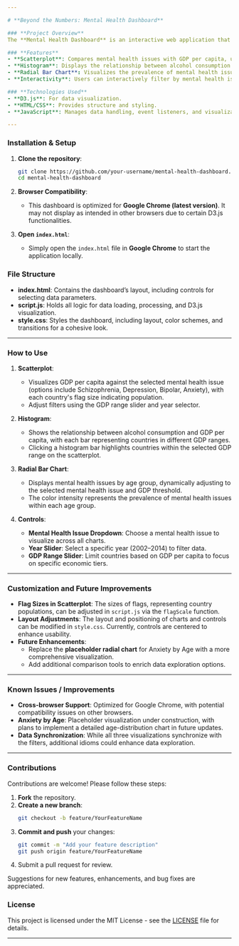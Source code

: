 ```yaml
---

# **Beyond the Numbers: Mental Health Dashboard**

### **Project Overview**
The **Mental Health Dashboard** is an interactive web application that visualizes the relationship between mental health, GDP per capita, alcohol consumption, and age group distributions. Developed using D3.js, this application leverages various visual idioms like scatter plots, histograms, and radial bar charts, enabling users to explore the impact of economic and demographic factors on mental health issues worldwide.

### **Features**
- **Scatterplot**: Compares mental health issues with GDP per capita, using country flags to represent each data point, with flag sizes scaled by population.
- **Histogram**: Displays the relationship between alcohol consumption and GDP per capita, allowing filtering by year and highlighting selected GDP ranges.
- **Radial Bar Chart**: Visualizes the prevalence of mental health issues by age group, dynamically adjusting to the selected mental health issue and GDP range.
- **Interactivity**: Users can interactively filter by mental health issues, GDP range, and year with dynamic transitions updating the visuals.

### **Technologies Used**
- **D3.js**: For data visualization.
- **HTML/CSS**: Provides structure and styling.
- **JavaScript**: Manages data handling, event listeners, and visualization updates.

---
```


### **Installation & Setup**

1. **Clone the repository**:
   ```bash
   git clone https://github.com/your-username/mental-health-dashboard.git
   cd mental-health-dashboard
   ```
   
2. **Browser Compatibility**:
   - This dashboard is optimized for **Google Chrome (latest version)**. It may not display as intended in other browsers due to certain D3.js functionalities.

3. **Open `index.html`**:
   - Simply open the `index.html` file in **Google Chrome** to start the application locally.

### **File Structure**

- **index.html**: Contains the dashboard’s layout, including controls for selecting data parameters.
- **script.js**: Holds all logic for data loading, processing, and D3.js visualization.
- **style.css**: Styles the dashboard, including layout, color schemes, and transitions for a cohesive look.

---

### **How to Use**

1. **Scatterplot**: 
   - Visualizes GDP per capita against the selected mental health issue (options include Schizophrenia, Depression, Bipolar, Anxiety), with each country's flag size indicating population.
   - Adjust filters using the GDP range slider and year selector.

2. **Histogram**:
   - Shows the relationship between alcohol consumption and GDP per capita, with each bar representing countries in different GDP ranges.
   - Clicking a histogram bar highlights countries within the selected GDP range on the scatterplot.

3. **Radial Bar Chart**:
   - Displays mental health issues by age group, dynamically adjusting to the selected mental health issue and GDP threshold.
   - The color intensity represents the prevalence of mental health issues within each age group.

4. **Controls**:
   - **Mental Health Issue Dropdown**: Choose a mental health issue to visualize across all charts.
   - **Year Slider**: Select a specific year (2002–2014) to filter data.
   - **GDP Range Slider**: Limit countries based on GDP per capita to focus on specific economic tiers.

---

### **Customization and Future Improvements**

- **Flag Sizes in Scatterplot**: The sizes of flags, representing country populations, can be adjusted in `script.js` via the `flagScale` function.
- **Layout Adjustments**: The layout and positioning of charts and controls can be modified in `style.css`. Currently, controls are centered to enhance usability.
- **Future Enhancements**:
   - Replace the **placeholder radial chart** for Anxiety by Age with a more comprehensive visualization.
   - Add additional comparison tools to enrich data exploration options.

---

### **Known Issues / Improvements**
- **Cross-browser Support**: Optimized for Google Chrome, with potential compatibility issues on other browsers.
- **Anxiety by Age**: Placeholder visualization under construction, with plans to implement a detailed age-distribution chart in future updates.
- **Data Synchronization**: While all three visualizations synchronize with the filters, additional idioms could enhance data exploration.

---

### **Contributions**
Contributions are welcome! Please follow these steps:
1. **Fork** the repository.
2. **Create a new branch**:
   ```bash
   git checkout -b feature/YourFeatureName
   ```
3. **Commit and push** your changes:
   ```bash
   git commit -m "Add your feature description"
   git push origin feature/YourFeatureName
   ```
4. Submit a pull request for review.

Suggestions for new features, enhancements, and bug fixes are appreciated.

### **License**
This project is licensed under the MIT License - see the [LICENSE](LICENSE) file for details.

---
